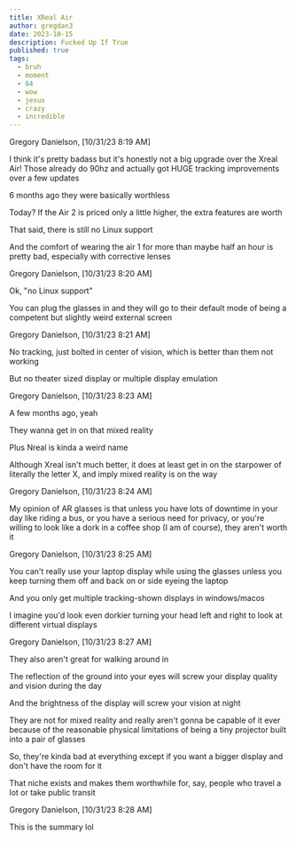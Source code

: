 ```yaml
---
title: XReal Air
author: gregdan3
date: 2023-10-15
description: Fucked Up If True
published: true
tags:
  - bruh
  - moment
  - 64
  - wow
  - jesus
  - crazy
  - incredible
---
```


Gregory Danielson, [10/31/23 8:19 AM]

I think it's pretty badass but it's honestly not a big upgrade over the Xreal Air! Those already do 90hz and actually got HUGE tracking improvements over a few updates

6 months ago they were basically worthless

Today? If the Air 2 is priced only a little higher, the extra features are worth

That said, there is still no Linux support

And the comfort of wearing the air 1 for more than maybe half an hour is pretty bad, especially with corrective lenses

Gregory Danielson, [10/31/23 8:20 AM]

Ok, "no Linux support"

You can plug the glasses in and they will go to their default mode of being a competent but slightly weird external screen

Gregory Danielson, [10/31/23 8:21 AM]

No tracking, just bolted in center of vision, which is better than them not working

But no theater sized display or multiple display emulation

Gregory Danielson, [10/31/23 8:23 AM]

A few months ago, yeah

They wanna get in on that mixed reality

Plus Nreal is kinda a weird name

Although Xreal isn't much better, it does at least get in on the starpower of literally the letter X, and imply mixed reality is on the way

Gregory Danielson, [10/31/23 8:24 AM]

My opinion of AR glasses is that unless you have lots of downtime in your day like riding a bus, or you have a serious need for privacy, or you're willing to look like a dork in a coffee shop (I am of course), they aren't worth it

Gregory Danielson, [10/31/23 8:25 AM]

You can't really use your laptop display while using the glasses unless you keep turning them off and back on or side eyeing the laptop

And you only get multiple tracking-shown displays in windows/macos

I imagine you'd look even dorkier turning your head left and right to look at different virtual displays

Gregory Danielson, [10/31/23 8:27 AM]

They also aren't great for walking around in

The reflection of the ground into your eyes will screw your display quality and vision during the day

And the brightness of the display will screw your vision at night

They are not for mixed reality and really aren't gonna be capable of it ever because of the reasonable physical limitations of being a tiny projector built into a pair of glasses

So, they're kinda bad at everything except if you want a bigger display and don't have the room for it

That niche exists and makes them worthwhile for, say, people who travel a lot or take public transit

Gregory Danielson, [10/31/23 8:28 AM]

This is the summary lol
